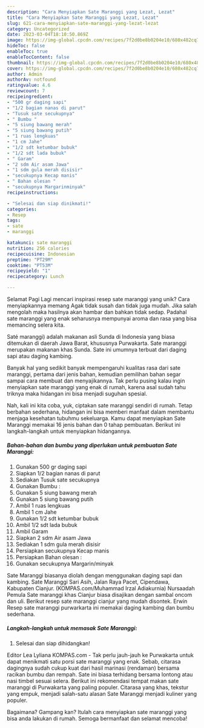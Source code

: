 ```yaml
---
description: "Cara Menyiapkan Sate Maranggi yang Lezat, Lezat"
title: "Cara Menyiapkan Sate Maranggi yang Lezat, Lezat"
slug: 621-cara-menyiapkan-sate-maranggi-yang-lezat-lezat
category: Uncategorized
date: 2023-03-04T18:10:50.869Z
image: https://img-global.cpcdn.com/recipes/7f2d0be8b0204e10/680x482cq70/sate-maranggi-foto-resep-utama.jpg
hideToc: false
enableToc: true
enableTocContent: false
thumbnail: https://img-global.cpcdn.com/recipes/7f2d0be8b0204e10/680x482cq70/sate-maranggi-foto-resep-utama.jpg
cover: https://img-global.cpcdn.com/recipes/7f2d0be8b0204e10/680x482cq70/sate-maranggi-foto-resep-utama.jpg
author: Admin
authorAv: notfound
ratingvalue: 4.6
reviewcount: 7
recipeingredient:
- "500 gr daging sapi"
- "1/2 bagian nanas di parut"
- "Tusuk sate secukupnya"
- " Bumbu "
- "5 siung bawang merah"
- "5 siung bawang putih"
- "1 ruas lengkuas"
- "1 cm Jahe"
- "1/2 sdt ketumbar bubuk"
- "1/2 sdt lada bubuk"
- " Garam"
- "2 sdm Air asam Jawa"
- "1 sdm gula merah disisir"
- "secukupnya Kecap manis"
- " Bahan olesan "
- "secukupnya Margarinminyak"
recipeinstructions:

- "Selesai dan siap dinikmati!"
categories:
- Resep
tags:
- sate
- maranggi

katakunci: sate maranggi 
nutrition: 256 calories
recipecuisine: Indonesian
preptime: "PT29M"
cooktime: "PT53M"
recipeyield: "1"
recipecategory: Lunch

---
```



Selamat Pagi Lagi mencari inspirasi resep sate maranggi yang unik? Cara menyiapkannya memang Agak tidak susah dan tidak juga mudah. Jika salah mengolah maka hasilnya akan hambar dan bahkan tidak sedap. Padahal sate maranggi yang enak seharusnya mempunyai aroma dan rasa yang bisa memancing selera kita.


Saté maranggi) adalah makanan asli Sunda di Indonesia yang biasa ditemukan di daerah Jawa Barat, khususnya Purwakarta. Sate maranggi merupakan makanan khas Sunda. Sate ini umumnya terbuat dari daging sapi atau daging kambing.

Banyak hal yang sedikit banyak mempengaruhi kualitas rasa dari sate maranggi, pertama dari jenis bahan, kemudian pemilihan bahan segar sampai cara membuat dan menyajikannya. Tak perlu pusing kalau ingin menyiapkan sate maranggi yang enak di rumah, karena asal sudah tahu triknya maka hidangan ini bisa menjadi suguhan spesial.


Nah, kali ini kita coba, yuk, ciptakan sate maranggi sendiri di rumah. Tetap berbahan sederhana, hidangan ini bisa memberi manfaat dalam membantu menjaga kesehatan tubuhmu sekeluarga. Kamu dapat menyiapkan Sate Maranggi memakai 16 jenis bahan dan 0 tahap pembuatan. Berikut ini langkah-langkah untuk menyiapkan hidangannya.

<!--inarticleads1-->

##### Bahan-bahan dan bumbu yang diperlukan untuk pembuatan Sate Maranggi:

1. Gunakan 500 gr daging sapi
1. Siapkan 1/2 bagian nanas di parut
1. Sediakan Tusuk sate secukupnya
1. Gunakan  Bumbu :
1. Gunakan 5 siung bawang merah
1. Gunakan 5 siung bawang putih
1. Ambil 1 ruas lengkuas
1. Ambil 1 cm Jahe
1. Gunakan 1/2 sdt ketumbar bubuk
1. Ambil 1/2 sdt lada bubuk
1. Ambil  Garam
1. Siapkan 2 sdm Air asam Jawa
1. Sediakan 1 sdm gula merah disisir
1. Persiapkan secukupnya Kecap manis
1. Persiapkan  Bahan olesan :
1. Gunakan secukupnya Margarin/minyak


Sate Maranggi biasanya diolah dengan menggunakan daging sapi dan kambing. Sate Maranggi Sari Asih, Jalan Raya Pacet, Cipendawa, Kabupaten Cianjur. (KOMPAS.com/Muhammad Irzal Adiakurnia) Nursaadah Pemula Sate maranggi khas Cianjur biasa disajikan dengan sambal oncom dan uli. Berikut resep sate maranggi cianjur yang mudah disontek. Erwin Resep sate maranggi purwarkarta ini memakai daging kambing dan bumbu sederhana. 

<!--inarticleads2-->

##### Langkah-langkah untuk memasak Sate Maranggi:


1. Selesai dan siap dihidangkan!

Editor Lea Lyliana KOMPAS.com - Tak perlu jauh-jauh ke Purwakarta untuk dapat menikmati satu porsi sate maranggi yang enak. Sebab, citarasa dagingnya sudah cukup kuat dari hasil marinasi (rendaman) bersama racikan bumbu dan rempah. Sate ini biasa terhidang bersama lontong atau nasi timbel sesuai selera. Berikut ini rekomendasi tempat makan sate maranggi di Purwakarta yang paling populer. Citarasa yang khas, tekstur yang empuk, menjadi salah-satu alasan Sate Maranggi menjadi kuliner yang populer. 

Bagaimana? Gampang kan? Itulah cara menyiapkan sate maranggi yang bisa anda lakukan di rumah. Semoga bermanfaat dan selamat mencoba!
